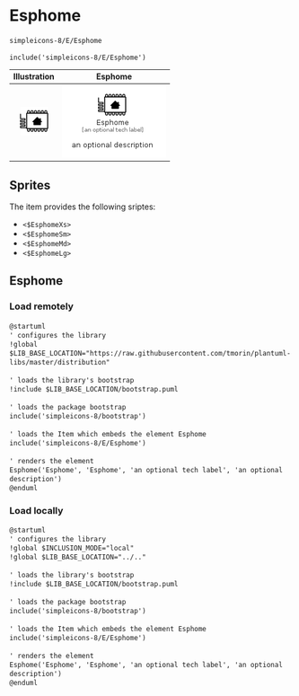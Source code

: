 # Esphome


```text
simpleicons-8/E/Esphome
```

```text
include('simpleicons-8/E/Esphome')
```



| Illustration | Esphome |
| :---: | :---: |
| ![illustration for Illustration](../../simpleicons-8/E/Esphome.png) | ![illustration for Esphome](../../simpleicons-8/E/Esphome.Local.png) |



## Sprites
The item provides the following sriptes:

- `<$EsphomeXs>`
- `<$EsphomeSm>`
- `<$EsphomeMd>`
- `<$EsphomeLg>`





## Esphome

### Load remotely
```plantuml
@startuml
' configures the library
!global $LIB_BASE_LOCATION="https://raw.githubusercontent.com/tmorin/plantuml-libs/master/distribution"

' loads the library's bootstrap
!include $LIB_BASE_LOCATION/bootstrap.puml

' loads the package bootstrap
include('simpleicons-8/bootstrap')

' loads the Item which embeds the element Esphome
include('simpleicons-8/E/Esphome')

' renders the element
Esphome('Esphome', 'Esphome', 'an optional tech label', 'an optional description')
@enduml
```

### Load locally
```plantuml
@startuml
' configures the library
!global $INCLUSION_MODE="local"
!global $LIB_BASE_LOCATION="../.."

' loads the library's bootstrap
!include $LIB_BASE_LOCATION/bootstrap.puml

' loads the package bootstrap
include('simpleicons-8/bootstrap')

' loads the Item which embeds the element Esphome
include('simpleicons-8/E/Esphome')

' renders the element
Esphome('Esphome', 'Esphome', 'an optional tech label', 'an optional description')
@enduml
```

